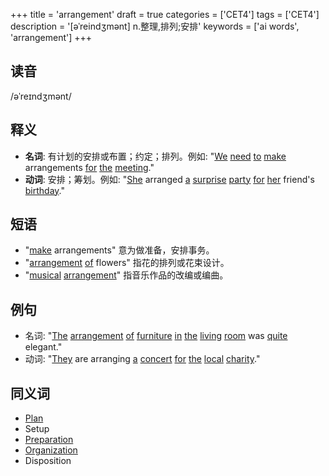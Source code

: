 +++
title = 'arrangement'
draft = true
categories = ['CET4']
tags = ['CET4']
description = '[əˈreindʒmənt] n.整理,排列;安排'
keywords = ['ai words', 'arrangement']
+++

## 读音
/əˈreɪndʒmənt/

## 释义
- **名词**: 有计划的安排或布置；约定；排列。例如: "[We](/post/we/) [need](/post/need/) [to](/post/to/) [make](/post/make/) arrangements [for](/post/for/) [the](/post/the/) [meeting](/post/meeting/)."
- **动词**: 安排；筹划。例如: "[She](/post/she/) arranged [a](/post/a/) [surprise](/post/surprise/) [party](/post/party/) [for](/post/for/) [her](/post/her/) friend's [birthday](/post/birthday/)."

## 短语
- "[make](/post/make/) arrangements" 意为做准备，安排事务。
- "[arrangement](/post/arrangement/) [of](/post/of/) flowers" 指花的排列或花束设计。
- "[musical](/post/musical/) [arrangement](/post/arrangement/)" 指音乐作品的改编或编曲。

## 例句
- 名词: "[The](/post/the/) [arrangement](/post/arrangement/) [of](/post/of/) [furniture](/post/furniture/) [in](/post/in/) [the](/post/the/) [living](/post/living/) [room](/post/room/) was [quite](/post/quite/) elegant."
- 动词: "[They](/post/they/) are arranging [a](/post/a/) [concert](/post/concert/) [for](/post/for/) [the](/post/the/) [local](/post/local/) [charity](/post/charity/)."

## 同义词
- [Plan](/post/plan/)
- Setup
- [Preparation](/post/preparation/)
- [Organization](/post/organization/)
- Disposition
